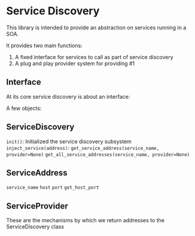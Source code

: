 Service Discovery
=================
This library is intended to provide an abstraction on services running
in a SOA.

It provides two main functions:
1) A fixed interface for services to call as part of service discovery
2) A plug and play provider system for providing #1

Interface
---------

At its core service discovery is about an interface:

A few objects:

ServiceDiscovery
----------------

``init()``: Initialized the service discovery subsystem
``inject_service(address)``: 
``get_service_address(service_name, provider=None)``
``get_all_service_addresses(service_name, provider=None)``

ServiceAddress
--------------
``service_name``
``host``
``port``
``get_host_port``

ServiceProvider
---------------
These are the mechanisms by which we return addresses to the ServiceDiscovery
class
